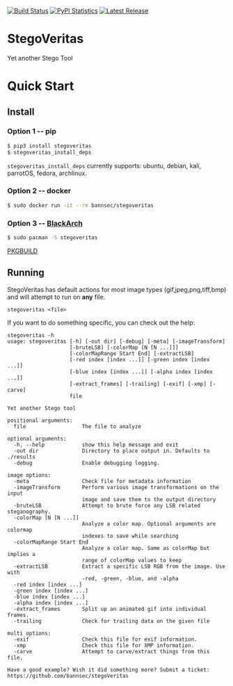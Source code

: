 [![Build Status](https://travis-ci.org/bannsec/stegoVeritas.svg?branch=master)](https://travis-ci.org/bannsec/stegoVeritas)
[![PyPI Statistics](https://img.shields.io/pypi/dm/stegoveritas.svg)](https://pypistats.org/packages/stegoveritas)
[![Latest Release](https://img.shields.io/pypi/v/stegoveritas.svg)](https://pypi.python.org/pypi/stegoveritas/)

# StegoVeritas
Yet another Stego Tool

# Quick Start

## Install

### Option 1 -- pip

```bash
$ pip3 install stegoveritas
$ stegoveritas_install_deps
```

`stegoveritas_install_deps` currently supports: ubuntu, debian, kali, parrotOS, fedora, archlinux.

### Option 2 -- docker

```bash
$ sudo docker run -it --rm bannsec/stegoveritas
```

### Option 3 -- [BlackArch](https://blackarch.org/)

```bash
$ sudo pacman -S stegoveritas
```

[PKGBUILD](https://github.com/BlackArch/blackarch/blob/master/packages/stegoveritas/PKGBUILD)

## Running
StegoVeritas has default actions for most image types (gif,jpeg,png,tiff,bmp)
and will attempt to run on __any__ file.

`stegoveritas <file>`

If you want to do something specific, you can check out the help:

```
stegoveritas -h
usage: stegoveritas [-h] [-out dir] [-debug] [-meta] [-imageTransform]
                    [-bruteLSB] [-colorMap [N [N ...]]]
                    [-colorMapRange Start End] [-extractLSB]
                    [-red index [index ...]] [-green index [index ...]]
                    [-blue index [index ...]] [-alpha index [index ...]]
                    [-extract_frames] [-trailing] [-exif] [-xmp] [-carve]
                    file

Yet another Stego tool

positional arguments:
  file                  The file to analyze

optional arguments:
  -h, --help            show this help message and exit
  -out dir              Directory to place output in. Defaults to ./results
  -debug                Enable debugging logging.

image options:
  -meta                 Check file for metadata information
  -imageTransform       Perform various image transformations on the input
                        image and save them to the output directory
  -bruteLSB             Attempt to brute force any LSB related steganography.
  -colorMap [N [N ...]]
                        Analyze a color map. Optional arguments are colormap
                        indexes to save while searching
  -colorMapRange Start End
                        Analyze a color map. Same as colorMap but implies a
                        range of colorMap values to keep
  -extractLSB           Extract a specific LSB RGB from the image. Use with
                        -red, -green, -blue, and -alpha
  -red index [index ...]
  -green index [index ...]
  -blue index [index ...]
  -alpha index [index ...]
  -extract_frames       Split up an animated gif into individual frames.
  -trailing             Check for trailing data on the given file

multi options:
  -exif                 Check this file for exif information.
  -xmp                  Check this file for XMP information.
  -carve                Attempt to carve/extract things from this file.

Have a good example? Wish it did something more? Submit a ticket:
https://github.com/bannsec/stegoVeritas
```
